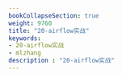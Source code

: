 ```yaml
---
bookCollapseSection: true
weight: 9760
title: "20-airflow实战"
keywords:
- 20-airflow实战
- mlzhang
description : "20-airflow实战"
---
```

